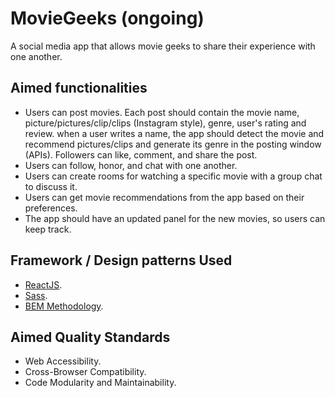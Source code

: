 # MovieGeeks (ongoing)
A social media app that allows movie geeks to share their experience with one another.

## Aimed functionalities
- Users can post movies. Each post should contain the movie name, picture/pictures/clip/clips (Instagram style), genre, user's rating and review. when a user writes a name, the app should detect the movie and recommend pictures/clips and generate its genre in the posting window (APIs). Followers can like, comment, and share the post.
- Users can follow, honor, and chat with one another.
- Users can create rooms for watching a specific movie with a group chat to discuss it.
- Users can get movie recommendations from the app based on their preferences.
- The app should have an updated panel for the new movies, so users can keep track.

## Framework / Design patterns Used
- [ReactJS](https://reactjs.org/).
- [Sass](https://sass-lang.com/).
- [BEM Methodology](https://en.bem.info/methodology/quick-start/).

## Aimed Quality Standards
- Web Accessibility.
- Cross-Browser Compatibility.
- Code Modularity and Maintainability.
